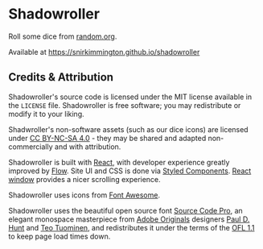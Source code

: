 # Shadowroller

Roll some dice from [random.org](https://random.org).

Available at https://snirkimmington.github.io/shadowroller

## Credits & Attribution

Shadowroller's source code is licensed under the MIT license available in the
`LICENSE` file. Shadowroller is free software; you may redistribute or modify it
to your liking.

Shadwroller's non-software assets (such as our dice icons) are licensed under
[CC BY-NC-SA 4.0](https://creativecommons.org/licenses/by-nc-sa/4.0/) - they may
be shared and adapted non-commercially and with attribution.

Shadowroller is built with [React](https://reactjs.org), with developer experience
greatly improved by [Flow](https://flow.org/).
Site UI and CSS is done via [Styled Components](https://styled-components.com).
[React window](https://react-window.now.sh/) provides a nicer scrolling experience.

Shadowroller uses icons from [Font Awesome](https://fontawesome.com).

Shadowroller uses the beautiful open source font [Source Code Pro](https://github.com/adobe-fonts/source-code-pro), an elegant monospace masterpiece from [Adobe Originals](https://fonts.adobe.com/foundries/adobe) designers [Paul D. Hunt](https://fonts.adobe.com/designers/paul-d-hunt) and [Teo Tuominen](https://fonts.adobe.com/designers/teo-tuominen),
and redistributes it under the terms of the
[OFL 1.1](https://scripts.sil.org/cms/scripts/page.php?site_id=nrsi&id=OFL) to keep page load times down.
